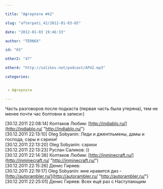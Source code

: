 ```yaml
---

title: "Афтерпати #42"

slug: "afterpati_42/2012-01-03-65"

date: "2012-01-03 19:46:33"

author: "TERNOX"

id: "65"

other2: "47"

other4: "http://salikov.net/podcast/AP42.mp3"

categories:


 - Афтерпати

---
```

Часть разговоров после подкаста (первая часть была утеряна), тем не менее почти час болтовни в записи:)  

  
\[30.12.2011 22:08:14\] Колтаков Любим: [http://indiablo.ru/](http://indiablo.ru/ "http://indiablo.ru/")  
\[30.12.2011 22:13:10\] Oleg Sobyanin: Леди и джентльмены, дамы и господа, сэры и сэрихи!  
\[30.12.2011 22:13:20\] Oleg Sobyanin: сэрихи  
\[30.12.2011 22:13:23\] Руслан Саликов: ))  
\[30.12.2011 22:14:38\] Колтаков Любим: [http://inminecraft.ru/](http://inminecraft.ru/ "http://inminecraft.ru/")  
\[30.12.2011 22:15:26\] Денис Гиряев:  
\[30.12.2011 22:19:17\] Oleg Sobyanin: мне нравится диз - [http://autorambler.ru/](http://autorambler.ru/ "http://autorambler.ru/")  
\[30.12.2011 22:25:01\] Денис Гиряев: Всех ещё раз с Наступающим